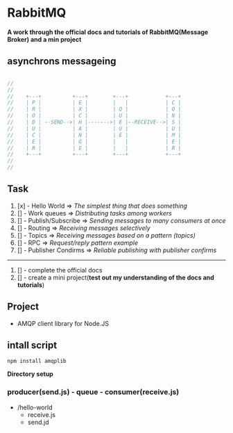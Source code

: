 # RabbitMQ

**A work through the official docs and tutorials of RabbitMQ(Message Broker) and a min project**

## asynchrons messageing
```js

// 
//
//    +---+          +---+        +---+            +---+
//    | P |          | E |        |   |            | C |
//    | R |          | X |        | Q |            | O |
//    | O |          | C |        | U |            | N |
//    | D | --SEND-->| H |------->| E |--RECEIVE-->| S |
//    | U |          | A |        | U |            | U |
//    | C |          | N |        | E |            | M |
//    | E |          | G |        |   |            | E |
//    | R |          | E |        |   |            | R |
//    +---+          +---+        +---+            +---+
//
// 

```
## Task
1. [x] - Hello World => *The simplest thing that does something*
1. [] - Work queues => *Distributing tasks among workers*
1. [] - Publish/Subscribe => *Sending messages to many consumers at once*
1. [] - Routing => *Receiving messages selectively*
1. [] - Topics => *Receiving messages based on a pattern (topics)*
1. [] - RPC => *Request/reply pattern example*
1. [] - Publisher Condirms => *Reliable publishing with publisher confirms*
___
1. [] - complete the official docs
1. [] - create a mini project(__test out my understanding of the docs and tutorials__)

## Project

- AMQP client library for Node.JS

## intall script

    npm install amqplib

**Directory setup**
### producer(send.js) - queue - consumer(receive.js)
- /hello-world
  - receive.js
  - send.jd

